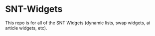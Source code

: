 # SNT-Widgets

This repo is for all of the SNT Widgets (dynamic lists, swap widgets, ai article widgets, etc).
